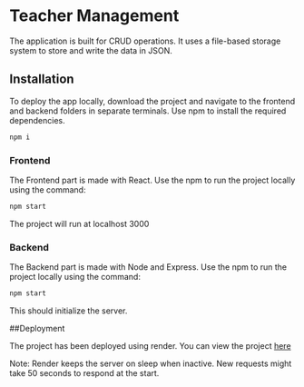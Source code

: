 # Teacher Management

The application is built for CRUD operations. It uses a file-based storage system to store and write the data in JSON.

## Installation

To deploy the app locally, download the project and navigate to the frontend and backend folders in separate terminals. Use npm to install the required dependencies.

```bash
npm i
```

### Frontend

The Frontend part is made with React. Use the npm to run the project locally using the command:

```bash
npm start
```
The project will run at localhost 3000

### Backend

The Backend part is made with Node and Express. Use the npm to run the project locally using the command:

```bash
npm start
```

This should initialize the server.

##Deployment

The project has been deployed using render. You can view the project [here](https://teacher-management-react.onrender.com/)

Note: Render keeps the server on sleep when inactive. New requests might take 50 seconds to respond at the start.